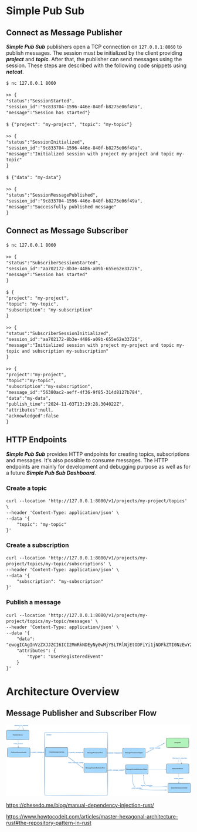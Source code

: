 # Simple Pub Sub

## Connect as Message Publisher

***Simple Pub Sub*** publishers open a TCP connection on ```127.0.0.1:8060``` to publish messages.
The session must be initialized by the client providing ***project*** and ***topic***. After that, the publisher can send 
messages using the session. These steps are described with the following code snippets using ***netcat***.

```
$ nc 127.0.0.1 8060

>> {
"status":"SessionStarted",
"session_id":"9c833704-1596-446e-840f-b8275e06f49a",
"message":"Session has started"}

$ {"project": "my-project", "topic": "my-topic"}

>> {
"status":"SessionInitialized",
"session_id":"9c833704-1596-446e-840f-b8275e06f49a",
"message":"Initialized session with project my-project and topic my-topic"
}

$ {"data": "my-data"}

>> {
"status":"SessionMessagePublished",
"session_id":"9c833704-1596-446e-840f-b8275e06f49a",
"message":"Successfully published message"
}
```

## Connect as Message Subscriber

```
$ nc 127.0.0.1 8060

>> {
"status":"SubscriberSessionStarted",
"session_id":"aa702172-8b3e-4486-a09b-655e62e33726",
"message":"Session has started"
}

$ {
"project": "my-project", 
"topic": "my-topic", 
"subscription": "my-subscription"
}

>> {
"status":"SubscriberSessionInitialized",
"session_id":"aa702172-8b3e-4486-a09b-655e62e33726",
"message":"Initialized session with project my-project and topic my-topic and subscription my-subscription"
}

>> {
"project":"my-project",
"topic":"my-topic",
"subscription":"my-subscription",
"message_id":"56380ac2-aeff-4f36-9f85-314d8127b784",
"data":"my-data",
"publish_time":"2024-11-03T13:29:28.304022Z",
"attributes":null,
"acknowledged":false
}
```

## HTTP Endpoints

***Simple Pub Sub*** provides HTTP endpoints for creating topics, subscriptions and messages.
It's also possible to consume messages.
The HTTP endpoints are mainly for development and debugging purpose as well as for a future ***Simple Pub Sub Dashboard***.

### Create a topic

```
curl --location 'http://127.0.0.1:8080/v1/projects/my-project/topics' \
--header 'Content-Type: application/json' \
--data '{
    "topic": "my-topic"
}'
```

### Create a subscription

```
curl --location 'http://127.0.0.1:8080/v1/projects/my-project/topics/my-topic/subscriptions' \
--header 'Content-Type: application/json' \
--data '{
    "subscription": "my-subscription"
}'
```

### Publish a message

```
curl --location 'http://127.0.0.1:8080/v1/projects/my-project/topics/my-topic/messages' \
--header 'Content-Type: application/json' \
--data '{
    "data": "ewogICAgInVzZXJJZCI6ICI2MmRkNDEyNy0wMjY5LTRlNjEtODFiYi1jNDFkZTI0NzEwY2YiLAogICAgInVzZXJuYW1lIjogIlBhdWwgV2llbGFuZCIsCiAgICAic2lnblVwVGltZSI6ICIyMDI0LTExLTAxVDIyOjU3OjI0LjMwMiswMDowMCIKfQ==",
    "attributes": {
        "type": "UserRegisteredEvent"
    }
}'
```

# Architecture Overview

## Message Publisher and Subscriber Flow

<p align="center">
<img src="/drawing/architecture.png" alt=""/>
</p>

https://chesedo.me/blog/manual-dependency-injection-rust/

https://www.howtocodeit.com/articles/master-hexagonal-architecture-rust#the-repository-pattern-in-rust